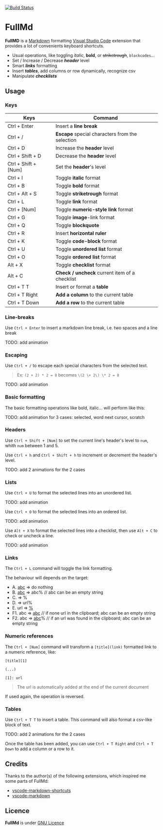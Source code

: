 [![Build Status](https://travis-ci.org/olinox14/FullMd.svg?branch=master)](https://travis-ci.org/olinox14/FullMd)

# FullMd

**FullMD** is a [Markdown](https://daringfireball.net/projects/markdown/syntax) formatting [Visual Studio Code](https://code.visualstudio.com/) extension that provides a lot of convenients keyboard shortcuts.

* Usual operations, like toggling *italic*, **bold**, or ~~striketrough~~, `blockcodes`...
* Set / Increase / Decrease ***header*** level
* Smart ***links*** formatting
* Insert ***tables***, add columns or row dynamically, recognize csv
* Manipulate ***checklists***

## Usage

### Keys

| Keys | Command |
| ----- | ----- |
| Ctrl + Enter | Insert a **line break** |
| Ctrl + / | **Escape** special characters from the selection |
| Ctrl + D | Increase the **header** level |
| Ctrl + Shift + D | Decrease the **header** level |
| Ctrl + Shift + [Num] | Set the **header**'s level |
| Ctrl + I | Toggle **italic** format |
| Ctrl + B | Toggle **bold** format |
| Ctrl + Alt + S | Toggle **striketrough** format |
| Ctrl + L | Toggle **link** format |
| Ctrl + [Num] | Toggle **numeric-style link** format |
| Ctrl + G | Toggle **image**-link format |
| Ctrl + Q | Toggle **blockquote** |
| Ctrl + R | Insert **horizontal ruler**  |
| Ctrl + K | Toggle **code-block** format |
| Ctrl + U | Toggle **unordered list** format |
| Ctrl + O | Toggle **ordered list** format  |
| Alt + X | Toggle **checklist** format   |
| Alt + C | **Check / uncheck** current item of a checklist |
| Ctrl + T  T |  Insert or format a **table** |
| Ctrl + T  Right | **Add a column** to the current table  |
| Ctrl + T  Down | **Add a row** to the current table |

### Line-breaks

Use `Ctrl + Enter` to insert a markdown line break, i.e. two spaces and a line break

TODO: add animation

### Escaping

Use `Ctrl + /` to escape each special characters from the selected text.

> Ex: `(2 + 2) * 2 = 8` becomes `\(2 \+ 2\) \* 2 = 8`

TODO: add animation

### Basic formatting

The basic formatting operations like bold, italic... will perform like this:

TODO: add animation for 3 cases: selected, word next cursor, scratch

### Headers

Use `Ctrl + Shift + [Num]` to set the current line's header's level to `num`, whith `num` between 1 and 5.

Use `Ctrl + h` and `Ctrl + Shift + h` to increment or decrement the header's level.

TODO: add 2 animations for the 2 cases


### Lists

Use `Ctrl + U` to format the selected lines into an unordered list.

TODO: add animation

Use `Ctrl + O` to format the selected lines into an ordered list.

TODO: add animation

Use `Alt + X` to format the selected lines into a checklist, then use `Alt + C` to check or uncheck a line.

TODO: add animation

### Links

The `Ctrl + L` command will toggle the link formatting.

The behaviour will depends on the target:

* A. [abc](url) => do nothing
* B. [abc]() => abc%  // abc can be an empty string
* C. [](url) => <url>%
* D. <url> => url%
* E. url => [%](url)
* F1. abc => [abc](%)     // if none url in the clipboard; abc can be an empty string
* F2. abc => [abc](url)%  // if an url was found in the clipboard; abc can be an empty string

### Numeric references

The `Ctrl + [Num]` command will transform a `[title](link)` formatted link to a numeric reference, like:

```
[title][1]

(...)

[1]: url
```

> The url is automatically added at the end of the current document

If used again, the operation is reversed.


### Tables

Use `Ctrl + T T` to insert a table. This command will also format a csv-like block of text.

TODO: add 2 animations for the 2 cases

Once the table has been added, you can use `Ctrl + T Right` and `Ctrl + T Down` to add a column or a row to it.


## Credits

Thanks to the author(s) of the following extensions, which inspired me some parts of FullMd:

* [vscode-markdown-shortcuts](https://github.com/mdickin/vscode-markdown-shortcuts)
* [vscode-markdown](https://github.com/yzhang-gh/vscode-markdown)

## Licence

**FullMd** is under [GNU Licence](LICENCE)